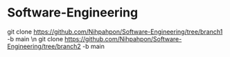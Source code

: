 # Software-Engineering
git clone https://github.com/Nihpahpon/Software-Engineering/tree/branch1 -b main \n
git clone https://github.com/Nihpahpon/Software-Engineering/tree/branch2 -b main
